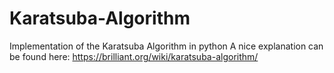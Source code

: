 # Karatsuba-Algorithm
Implementation of the Karatsuba Algorithm in python
A nice explanation can be found here: https://brilliant.org/wiki/karatsuba-algorithm/
